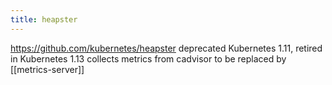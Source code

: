 ```yaml
---
title: heapster
---
```


<https://github.com/kubernetes/heapster>
deprecated Kubernetes 1.11, retired in Kubernetes 1.13
collects metrics from cadvisor
to be replaced by [[metrics-server]]
